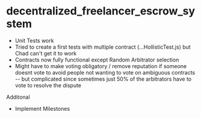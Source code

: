 # decentralized_freelancer_escrow_system

* Unit Tests work
* Tried to create a first tests with multiple contract (...HollisticTest.js) but Chad can't get it to work
* Contracts now fully functional except Random Arbitrator selection
* Might have to make voting obligatory / remove reputation if someone doesnt vote to avoid people not wanting to vote on ambiguous contracts -- but complicated since sometimes just 50% of the arbitrators have to vote to resolve the dispute


Additonal
* Implement Milestones
